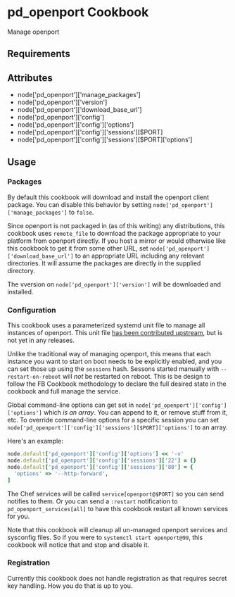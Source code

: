 pd_openport Cookbook
====================
Manage openport

Requirements
------------

Attributes
----------
* node['pd_openport']['manage_packages']
* node['pd_openport']['version']
* node['pd_openport']['download_base_url']
* node['pd_openport']['config']
* node['pd_openport']['config']['options']
* node['pd_openport']['config']['sessions'][$PORT]
* node['pd_openport']['config']['sessions'][$PORT]['options']

Usage
-----

### Packages

By default this cookbook will download and install the openport client package.
You can disable this behavior by setting
`node['pd_openport']['manage_packages']` to `false`.

Since openport is not packaged in (as of this writing) any distributions, this
cookbook uses `remote_file` to download the package appropriate to your
platform from openport directly. If you host a mirror or would otherwise like
this cookbook to get it from some other URL, set
`node['pd_openport']['download_base_url']` to an appropriate URL including any
relevant directories. It will assume the packages are directly in the supplied
directory.

The vversion on `node['pd_openport']['version']` will be downloaded and
installed.

### Configuration

This cookbook uses a parameterized systemd unit file to manage all instances of
openport. This unit file [has been contributed
upstream](https://github.com/openportio/openport-go/pull/4), but is not yet
in any releases.

Unlike the traditional way of managing openport, this means that each instance
you want to start on boot needs to be explicitly enabled, and you can set those
up using the `sessions` hash. Sessons started manually with
`--restart-on-reboot` will *not* be restarted on reboot. This is be design to
follow the FB Cookbook methodology to declare the full desired state in the
cookbook and full manage the service.

Global command-line options can get set in
`node['pd_openport']['config']['options']` which *is an array*. You can append
to it, or remove stuff from it, etc. To override command-line options for a
specific session you can set
`node['pd_openport']['config']['sessions'][$PORT]['options']` to an array.

Here's an example:

```ruby
node.default['pd_openport']['config']['options'] << '-v'
node.default['pd_openport']['config']['sessions']['22'] = {}
node.default['pd_openport']['config']['sessions']['80'] = {
  'options' => '--http-forward',
]
```

The Chef services will be called `service[openport@$PORT]` so you can send
notifies to them. Or you can send a `:restart` notification to
`pd_openport_services[all]` to have this cookbook restart all known services
for you.

Note that this cookbook will cleanup all un-managed openport services and
sysconfig files. So if you were to `systemctl start openport@99`, this cookbook
will notice that and stop and disable it.

### Registration

Currently this cookbook does not handle registration as that requires secret
key handling. How you do that is up to you.
